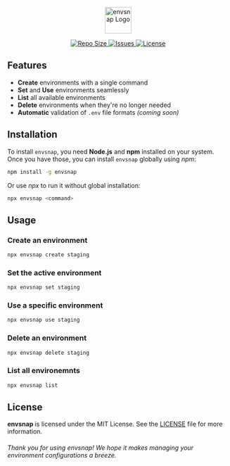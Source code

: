 <p align="center">
  <img src="https://cdn.secton.org/envsnap/logo.svg" height="60" alt="envsnap Logo" />
</p>

<p align="center">
  <a href="https://github.com/WeAreSecton/envsnap">
    <img src="https://img.shields.io/github/repo-size/WeAreSecton/envsnap" alt="Repo Size" />
  </a>
  <a href="https://github.com/WeAreSecton/envsnap/issues">
    <img src="https://img.shields.io/github/issues/WeAreSecton/envsnap" alt="Issues" />
  </a>
  <a href="https://github.com/WeAreSecton/envsnap/blob/main/LICENSE">
    <img src="https://img.shields.io/github/license/WeAreSecton/envsnap" alt="License" />
  </a>
</p>

## Features

- **Create** environments with a single command
- **Set** and **Use** environments seamlessly
- **List** all available environments
- **Delete** environments when they're no longer needed
- **Automatic** validation of `.env` file formats *(coming soon)*

## Installation

To install `envsnap`, you need **Node.js** and **npm** installed on your system. Once you have those, you can install `envsnap` globally using *npm*:

```sh
npm install -g envsnap
```

Or use *npx* to run it without global installation:

```sh
npx envsnap <command>
```

## Usage

### Create an environment
```sh
npx envsnap create staging
```

### Set the active environment
```sh
npx envsnap set staging
```

### Use a specific environment
```sh
npx envsnap use staging
```

### Delete an environment
```sh
npx envsnap delete staging
```

### List all environemnts
```sh
npx envsnap list
```

## License
**envsnap** is licensed under the MIT License. See the <a href="https://github.com/WeAreSecton/envsnap/blob/main/LICENSE">LICENSE</a> file for more information.

###### Thank you for using envsnap! We hope it makes managing your environment configurations a breeze.